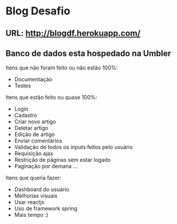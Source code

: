 # Blog Desafio

## URL: http://blogdf.herokuapp.com/

## Banco de dados esta hospedado na Umbler

Itens que não foram feito ou não estão 100%:

- Documentação
- Testes

Itens que estão feito ou quase 100%:

- Login
- Cadastro
- Criar novo artigo
- Deletar artigo
- Edição de artigo
- Enviar comentários
- Validação de todos os inputs feitos pelo usuário
- Requisição ajax
- Restrição de páginas sem estar logado
- Paginação por demana
...

Itens que queria fazer:

- Dashboard do usuário
- Melhorias visuais
- Usar reactjs
- Uso de framework spring
- Mais tempo :)

